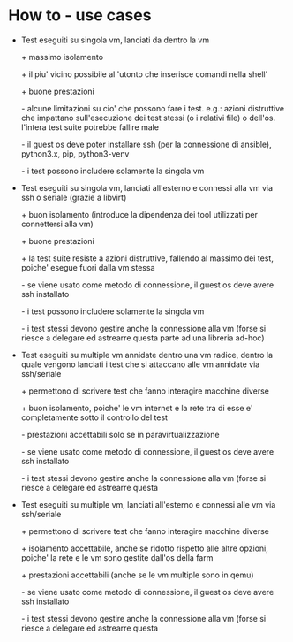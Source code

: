 # How to - use cases

- Test eseguiti su singola vm, lanciati da dentro la vm

    \+ massimo isolamento

    \+ il piu' vicino possibile al 'utonto che inserisce comandi nella shell'

    \+ buone prestazioni

    \- alcune limitazioni su cio' che possono fare i test. e.g.: azioni distruttive che impattano sull'esecuzione
    dei test stessi (o i relativi file) o dell'os. l'intera test suite potrebbe fallire male

    \- il guest os deve poter installare ssh (per la connessione di ansible), python3.x, pip, python3-venv

    \- i test possono includere solamente la singola vm

- Test eseguiti su singola vm, lanciati all'esterno e connessi alla vm via ssh o seriale (grazie a libvirt)

    \+ buon isolamento (introduce la dipendenza dei tool utilizzati per connettersi alla vm)

    \+ buone prestazioni

    \+ la test suite resiste a azioni distruttive, fallendo al massimo dei test, poiche' esegue
    fuori dalla vm stessa

    \- se viene usato come metodo di connessione, il guest os deve avere ssh installato

    \- i test possono includere solamente la singola vm

    \- i test stessi devono gestire anche la connessione alla vm (forse si riesce a delegare ed astrearre questa
    parte ad una libreria ad-hoc)

- Test eseguiti su multiple vm annidate dentro una vm radice, dentro la quale vengono lanciati i test che si attaccano alle vm annidate via ssh/seriale

    \+ permettono di scrivere test che fanno interagire macchine diverse

    \+ buon isolamento, poiche' le vm internet e la rete tra di esse e' completamente sotto il controllo del test

    \- prestazioni accettabili solo se in paravirtualizzazione

    \- se viene usato come metodo di connessione, il guest os deve avere ssh installato

    \- i test stessi devono gestire anche la connessione alla vm (forse si riesce a delegare ed astrearre questa

- Test eseguiti su multiple vm, lanciati all'esterno e connessi alle vm via ssh/seriale

    \+ permettono di scrivere test che fanno interagire macchine diverse

    \+ isolamento accettabile, anche se ridotto rispetto alle altre opzioni, poiche' la rete e le vm sono
    gestite dall'os della farm

    \+ prestazioni accettabili (anche se le vm multiple sono in qemu)

    \- se viene usato come metodo di connessione, il guest os deve avere ssh installato

    \- i test stessi devono gestire anche la connessione alla vm (forse si riesce a delegare ed astrearre questa